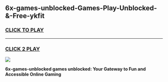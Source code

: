 
## 6x-games-unblocked-Games-Play-Unblocked-&-Free-ykfit
<h3>
<a href="https://premium76.site?title=6x-games-unblocked&ref=24A">CLICK TO PLAY</a></h3>
<hr>

<h3>
<a href="https://premium76.site?title=6x-games-unblocked&ref=24A">CLICK 2 PLAY</a>
  
</h3>

<a href="https://premium76.site?title=6x-games-unblocked&ref=24A"><img src="https://clearcache.store/games.png"></a>


**6x-games-unblocked games unblocked: Your Gateway to Fun and Accessible Online Gaming**
